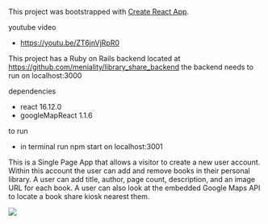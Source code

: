 This project was bootstrapped with [Create React App](https://github.com/facebook/create-react-app).

youtube video
  * https://youtu.be/ZT6jnVjRpR0

This project has a Ruby on Rails backend located at
  https://github.com/meniality/library_share_backend
  the backend needs to run on localhost:3000

dependencies
  * react 16.12.0
  * googleMapReact 1.1.6
  
to run 
  * in terminal run npm start on localhost:3001 

This is a Single Page App that allows a visitor to create a new user account. Within this account the user can add and remove books in their personal library. A user can add title, author, page count, description, and an image URL for each book. A user can also look at the embedded Google Maps API to locate a book share kiosk nearest them.


![](BibFoxGIF.gif)
